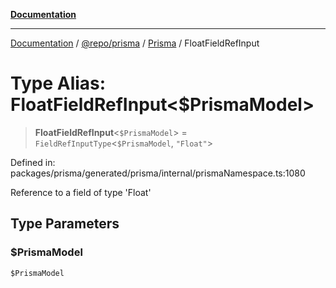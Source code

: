 [**Documentation**](../../../../../README.md)

***

[Documentation](../../../../../README.md) / [@repo/prisma](../../../README.md) / [Prisma](../README.md) / FloatFieldRefInput

# Type Alias: FloatFieldRefInput\<$PrismaModel\>

> **FloatFieldRefInput**\<`$PrismaModel`\> = `FieldRefInputType`\<`$PrismaModel`, `"Float"`\>

Defined in: packages/prisma/generated/prisma/internal/prismaNamespace.ts:1080

Reference to a field of type 'Float'

## Type Parameters

### $PrismaModel

`$PrismaModel`
